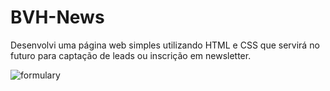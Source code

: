 # BVH-News
Desenvolvi uma página web simples utilizando HTML e CSS que servirá no futuro para captação de leads ou inscrição em newsletter.

![formulary](https://user-images.githubusercontent.com/119339630/208086823-a670da86-eeb3-41be-8ce4-ded00e4c9e9b.jpeg)
